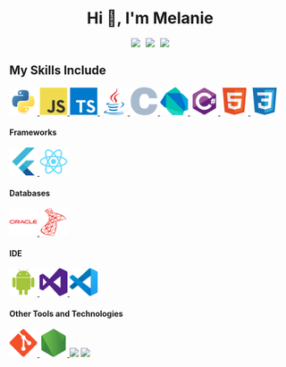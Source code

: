 <h1 align="center">Hi 👻, I'm Melanie</h1>

<div align="center" style="display: flex; flex-wrap: wrap; justify-content: center; align-items: center; gap: 10px;">
  
  <!-- GIF (se ajusta automáticamente) -->
  <img border="0" height="100" style="max-width: 100%; height: auto;" src="https://cdna.artstation.com/p/assets/images/images/060/220/372/original/press-start-final.gif?1678098328">
  
  <!-- Stats (se apilan en móvil) -->
  <div style="display: flex; flex-wrap: wrap; justify-content: center; gap: 10px; max-width: 100%;">
    <img style="max-width: 100%; height: auto;" src="https://github-readme-stats.vercel.app/api?username=ArisEspino&show_icons=true&count_private=true&hide_border=true&title_color=02D9F7FF&icon_color=02D9F7FF&text_color=c9d1d9&bg_color=0d1117">
    <img style="max-width: 100%; height: auto;" src="https://github-readme-stats.vercel.app/api/top-langs/?username=ArisEspino&layout=compact&hide_border=true&title_color=02D9F7FF&text_color=02D9F7FF&bg_color=0d1117">
  </div>
</div>

## My Skills Include

<p align="left">
<a href="https://github.com/Aditya664?tab=repositories&q=&type=&language=python&sort=">
  <img width='50px' src='https://raw.githubusercontent.com/devicons/devicon/master/icons/python/python-original.svg'>
</a>
<a href="https://github.com/Aditya664?tab=repositories&q=&type=&language=javascript&sort=">
  <img width='50px' src='https://raw.githubusercontent.com/devicons/devicon/master/icons/javascript/javascript-original.svg'>
</a>
<a href="https://github.com/Aditya664?tab=repositories&q=&type=&language=typescript&sort=">
  <img width='50px' src='https://raw.githubusercontent.com/devicons/devicon/master/icons/typescript/typescript-original.svg'>
</a>
<a href="https://github.com/Aditya664?tab=repositories&q=&type=&language=java&sort=">
  <img width='50px' src='https://raw.githubusercontent.com/devicons/devicon/master/icons/java/java-original.svg'>
</a>
<a href="https://github.com/Aditya664?tab=repositories&q=&type=&language=c&sort=">
  <img width='50px' src='https://raw.githubusercontent.com/devicons/devicon/master/icons/c/c-original.svg'>
</a>
 <a href="https://github.com/Aditya664?tab=repositories&q=&type=&language=dart&sort=">
  <img width='50px' src='https://raw.githubusercontent.com/devicons/devicon/master/icons/dart/dart-original.svg'>
</a>
<a href="https://github.com/Aditya664?tab=repositories&q=&type=&language=csharp&sort=">
  <img width='50px' src='https://raw.githubusercontent.com/devicons/devicon/master/icons/csharp/csharp-original.svg'>
</a>
<a href="https://github.com/Aditya664?tab=repositories&q=&type=&language=html&sort=">
  <img width='50px' src='https://raw.githubusercontent.com/devicons/devicon/master/icons/html5/html5-original.svg'>
</a>
<a href="https://github.com/Aditya664?tab=repositories&q=&type=&language=css&sort=">
  <img width='50px' src='https://raw.githubusercontent.com/devicons/devicon/master/icons/css3/css3-original.svg'>
</a>
</p>

<h4> Frameworks </h4>

<p align="left">
<a href="https://github.com/Aditya664?tab=repositories&q=&type=&language=dart&sort=">
  <img width='50px' src='https://raw.githubusercontent.com/devicons/devicon/master/icons/flutter/flutter-original.svg'>
</a>
 <a href="https://github.com/Aditya664?tab=repositories&q=&type=&language=javascript&sort=">
  <img width='50px' src='https://raw.githubusercontent.com/devicons/devicon/master/icons/react/react-original.svg'>
</a>
</p>

<h4> Databases </h4>

<p align="left">
 <a href="https://github.com/Aditya664?tab=repositories&q=&type=&language=sql&sort=">
  <img width='50px' src='https://raw.githubusercontent.com/devicons/devicon/master/icons/oracle/oracle-original.svg'>
</a>
<a href="https://github.com/Aditya664?tab=repositories&q=&type=&language=sql&sort=">
  <img width='50px' src='https://raw.githubusercontent.com/devicons/devicon/master/icons/microsoftsqlserver/microsoftsqlserver-plain.svg'>
</a>
</p>

<h4> IDE </h4>

<p align="left">
<a href="https://github.com/Aditya664?tab=repositories&q=&type=&language=kotlin&sort=">
  <img width='50px' src='https://raw.githubusercontent.com/devicons/devicon/master/icons/android/android-original.svg'>
</a>
<a href="https://github.com/Aditya664?tab=repositories&q=&type=&language=csharp&sort=">
  <img width='50px' src='https://raw.githubusercontent.com/devicons/devicon/master/icons/visualstudio/visualstudio-plain.svg'>
</a>
<a href="https://github.com/Aditya664?tab=repositories&q=&type=&language=&sort=">
  <img width='50px' src='https://raw.githubusercontent.com/devicons/devicon/master/icons/vscode/vscode-original.svg'>
</a>
</p>

<h4> Other Tools and Technologies </h4>

<p align="left">
<a href="https://github.com/Aditya664?tab=repositories&q=&type=&language=&sort=">
  <img width='50px' src='https://raw.githubusercontent.com/devicons/devicon/master/icons/git/git-original.svg'>
</a>
 <a href="https://github.com/Aditya664?tab=repositories&q=&type=&language=nodejs&sort=">
  <img width='50px' src='https://raw.githubusercontent.com/devicons/devicon/master/icons/nodejs/nodejs-original.svg'>
</a>
  <img src="https://img.shields.io/badge/Expo%20CLI-000020?style=for-the-badge&logo=expo&logoColor=white"/>
  <img src="https://img.shields.io/badge/Jinja-B41717?style=for-the-badge&logo=jinja&logoColor=white"/>
</p>

</div>



